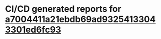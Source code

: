 # CI/CD generated reports for [a7004411a21ebdb69ad93254133043301ed6fc93](https://github.com/hydephp/develop/commit/a7004411a21ebdb69ad93254133043301ed6fc93)
